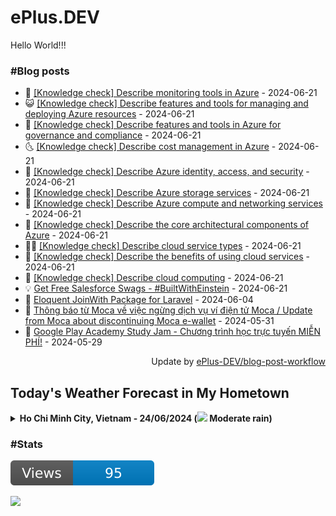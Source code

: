# ePlus.DEV

Hello World!!!

### #Blog posts

- 🧰 [[Knowledge check] Describe monitoring tools in Azure](https://eplus.dev/knowledge-check-describe-monitoring-tools-in-azure) - 2024-06-21 
- 😺 [[Knowledge check] Describe features and tools for managing and deploying Azure resources](https://eplus.dev/knowledge-check-describe-features-and-tools-for-managing-and-deploying-azure-resources) - 2024-06-21 
- 🗽 [[Knowledge check] Describe features and tools in Azure for governance and compliance](https://eplus.dev/knowledge-check-describe-features-and-tools-in-azure-for-governance-and-compliance) - 2024-06-21 
- 🌜 [[Knowledge check] Describe cost management in Azure](https://eplus.dev/knowledge-check-describe-cost-management-in-azure) - 2024-06-21 
- 📝 [[Knowledge check] Describe Azure identity, access, and security](https://eplus.dev/knowledge-check-describe-azure-identity-access-and-security) - 2024-06-21 
- 🚀 [[Knowledge check] Describe Azure storage services](https://eplus.dev/knowledge-check-describe-azure-storage-services) - 2024-06-21 
- 💼 [[Knowledge check] Describe Azure compute and networking services](https://eplus.dev/knowledge-check-describe-azure-compute-and-networking-services) - 2024-06-21 
- 🦣 [[Knowledge check] Describe the core architectural components of Azure](https://eplus.dev/knowledge-check-describe-the-core-architectural-components-of-azure) - 2024-06-21 
- 👨‍🏫 [[Knowledge check] Describe cloud service types](https://eplus.dev/knowledge-check-describe-cloud-service-types) - 2024-06-21 
- 🔭 [[Knowledge check] Describe the benefits of using cloud services](https://eplus.dev/knowledge-check-describe-the-benefits-of-using-cloud-services) - 2024-06-21 
- 🤡 [[Knowledge check] Describe cloud computing](https://eplus.dev/knowledge-check-describe-cloud-computing) - 2024-06-21 
- 💡 [Get Free Salesforce Swags - #BuiltWithEinstein](https://eplus.dev/get-free-salesforce-swags-builtwitheinstein) - 2024-06-21 
- 🦣 [Eloquent JoinWith Package for Laravel](https://eplus.dev/eloquent-joinwith-package-for-laravel) - 2024-06-04 
- 💪 [Thông báo từ Moca về việc ngừng dịch vụ ví điện tử Moca / Update from Moca about discontinuing Moca e-wallet](https://eplus.dev/thong-bao-tu-moca-ve-viec-ngung-dich-vu-vi-dien-tu-moca-update-from-moca-about-discontinuing-moca-e-wallet) - 2024-05-31 
- 🤡 [Google Play Academy Study Jam - Chương trình học trực tuyến MIỄN PHÍ!](https://eplus.dev/google-play-academy-study-jam-chuong-trinh-hoc-truc-tuyen-mien-phi) - 2024-05-29 


<div align="right">
    Update by <a target="_blank" href="https://github.com/ePlus-DEV/blog-post-workflow">ePlus-DEV/blog-post-workflow</a>
</div>


## Today's Weather Forecast in My Hometown



<details>
    <summary><b>Ho Chi Minh City, Vietnam - 24/06/2024 (<img src="https://cdn.weatherapi.com/weather/64x64/day/302.png" width="25" /> Moderate rain)</b>
    </summary>

    
<table>
    <tr>
        <th>Hour</th>
        <td>00:00</td><td>01:00</td><td>02:00</td><td>03:00</td><td>04:00</td><td>05:00</td><td>06:00</td><td>07:00</td><td>08:00</td><td>09:00</td><td>10:00</td><td>11:00</td><td>12:00</td><td>13:00</td><td>14:00</td><td>15:00</td><td>16:00</td><td>17:00</td><td>18:00</td><td>19:00</td><td>20:00</td><td>21:00</td><td>22:00</td><td>23:00</td>
    </tr>
    <tr>
        <th>Weather</th>
        <td><img src="https://cdn.weatherapi.com/weather/64x64/night/116.png"></img></td><td><img src="https://cdn.weatherapi.com/weather/64x64/night/116.png"></img></td><td><img src="https://cdn.weatherapi.com/weather/64x64/night/263.png"></img></td><td><img src="https://cdn.weatherapi.com/weather/64x64/night/353.png"></img></td><td><img src="https://cdn.weatherapi.com/weather/64x64/night/176.png"></img></td><td><img src="https://cdn.weatherapi.com/weather/64x64/night/353.png"></img></td><td><img src="https://cdn.weatherapi.com/weather/64x64/day/176.png"></img></td><td><img src="https://cdn.weatherapi.com/weather/64x64/day/119.png"></img></td><td><img src="https://cdn.weatherapi.com/weather/64x64/day/263.png"></img></td><td><img src="https://cdn.weatherapi.com/weather/64x64/day/266.png"></img></td><td><img src="https://cdn.weatherapi.com/weather/64x64/day/200.png"></img></td><td><img src="https://cdn.weatherapi.com/weather/64x64/day/263.png"></img></td><td><img src="https://cdn.weatherapi.com/weather/64x64/day/176.png"></img></td><td><img src="https://cdn.weatherapi.com/weather/64x64/day/293.png"></img></td><td><img src="https://cdn.weatherapi.com/weather/64x64/day/353.png"></img></td><td><img src="https://cdn.weatherapi.com/weather/64x64/day/296.png"></img></td><td><img src="https://cdn.weatherapi.com/weather/64x64/day/353.png"></img></td><td><img src="https://cdn.weatherapi.com/weather/64x64/day/266.png"></img></td><td><img src="https://cdn.weatherapi.com/weather/64x64/night/113.png"></img></td><td><img src="https://cdn.weatherapi.com/weather/64x64/night/296.png"></img></td><td><img src="https://cdn.weatherapi.com/weather/64x64/night/122.png"></img></td><td><img src="https://cdn.weatherapi.com/weather/64x64/night/119.png"></img></td><td><img src="https://cdn.weatherapi.com/weather/64x64/night/122.png"></img></td><td><img src="https://cdn.weatherapi.com/weather/64x64/night/119.png"></img></td>
    </tr>
    <tr>
        <th>Condition</th>
        <td width="200px">Partly Cloudy </td><td width="200px">Partly Cloudy </td><td width="200px">Patchy light drizzle</td><td width="200px">Light rain shower</td><td width="200px">Patchy rain nearby</td><td width="200px">Light rain shower</td><td width="200px">Patchy rain nearby</td><td width="200px">Cloudy </td><td width="200px">Patchy light drizzle</td><td width="200px">Light drizzle</td><td width="200px">Thundery outbreaks in nearby</td><td width="200px">Patchy light drizzle</td><td width="200px">Patchy rain nearby</td><td width="200px">Patchy light rain</td><td width="200px">Light rain shower</td><td width="200px">Light rain</td><td width="200px">Light rain shower</td><td width="200px">Light drizzle</td><td width="200px">Clear</td><td width="200px">Light rain</td><td width="200px">Overcast </td><td width="200px">Cloudy </td><td width="200px">Overcast </td><td width="200px">Cloudy </td>
    </tr>
    <tr>
        <th>Temperature</th>
        <td>25.4 °C</td><td>25.4 °C</td><td>25.2 °C</td><td>25 °C</td><td>24.7 °C</td><td>24.6 °C</td><td>25 °C</td><td>26.1 °C</td><td>26.9 °C</td><td>28.6 °C</td><td>29.8 °C</td><td>30.6 °C</td><td>30.6 °C</td><td>30.4 °C</td><td>29.9 °C</td><td>27.9 °C</td><td>26.8 °C</td><td>26.4 °C</td><td>29.3 °C</td><td>25.9 °C</td><td>25.8 °C</td><td>25.6 °C</td><td>25.3 °C</td><td>25.3 °C</td>
    </tr>
    <tr>
        <th>Wind</th>
        <td>8.6 kph</td><td>7.2 kph</td><td>8.6 kph</td><td>9.7 kph</td><td>8.6 kph</td><td>8.6 kph</td><td>8.6 kph</td><td>10.4 kph</td><td>11.5 kph</td><td>16.9 kph</td><td>18.7 kph</td><td>19.4 kph</td><td>19.1 kph</td><td>17.3 kph</td><td>17.3 kph</td><td>14.8 kph</td><td>12.2 kph</td><td>10.4 kph</td><td>15.1 kph</td><td>8.6 kph</td><td>8.6 kph</td><td>8.3 kph</td><td>7.6 kph</td><td>7.2 kph</td>
    </tr>
</table>


<div align="right">
    Updated at: 2024-06-24T11:36:21Z - by <a target="_blank"
        href="https://github.com/ePlus-DEV/weather-forecast">ePlus-DEV/weather-forecast</a>
</div>
</details>


### #Stats

[![Image of counter](https://github.com/ePlus-DEV/view-counter/blob/main/svg/685088620/badge.svg)](https://github.com/ePlus-DEV/view-counter/blob/main/readme/685088620/week.md)

![](https://komarev.com/ghpvc/?username=ePlus-DEV&style=for-the-badge)
